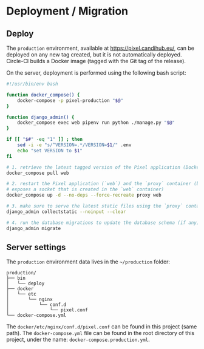 # Deployment / Migration

## Deploy

The `production` environment, available at https://pixel.candihub.eu/, can be
deployed on any new tag created, but it is not automatically deployed.
Circle-CI builds a Docker image (tagged with the Git tag of the release).

On the server, deployment is performed using the following bash script:

``` bash
#!/usr/bin/env bash

function docker_compose() {
    docker-compose -p pixel-production "$@"
}

function django_admin() {
    docker_compose exec web pipenv run python ./manage.py "$@"
}

if [[ "$#" -eq "1" ]] ; then
    sed -i -e "s/^VERSION=.*/VERSION=$1/" .env
    echo "set VERSION to $1"
fi

# 1. retrieve the latest tagged version of the Pixel application (Docker image)
docker_compose pull web

# 2. restart the Pixel application (`web`) and the `proxy` container (because it
# exposes a socket that is created in the `web` container)
docker_compose up -d --no-deps --force-recreate proxy web

# 3. make sure to serve the latest static files using the `proxy` container
django_admin collectstatic --noinput --clear

# 4. run the database migrations to update the database schema (if any)
django_admin migrate
```

## Server settings

The `production` environment data lives in the `~/production` folder:

```
production/
├── bin
│   └── deploy
├── docker
│   └── etc
│       └── nginx
│           └── conf.d
│               └── pixel.conf
└── docker-compose.yml
```

The `docker/etc/nginx/conf.d/pixel.conf` can be found in this project (same
path). The `docker-compose.yml` file can be found in the root directory of this
project, under the name: `docker-compose.production.yml`.
